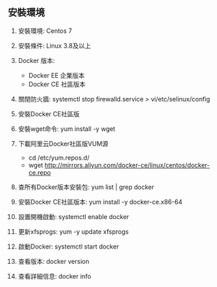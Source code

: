 <h2>安裝環境</h2>

1. 安裝環境: Centos 7
2. 安裝條件: Linux 3.8及以上
3. Docker 版本:
   - Docker EE 企業版本
   - Docker CE 社區版本
  
4. 關閉防火牆: systemctl stop firewalld.service > vi/etc/selinux/config
5. 安裝Docker CE社區版
6. 安裝wget命令: yum install -y wget
7. 下載阿里云Docker社區版VUM源
   - cd /etc/yum.repos.d/
   - wget http://mirrors.aliyun.com/docker-ce/linux/centos/docker-ce.repo

8. 查所有Docker版本安裝包: yum list | grep docker
9. 安裝Docker CE社區版本: yum install -y docker-ce.x86-64
10. 設置開機啟動: systemctl enable docker
11. 更新xfsprogs: yum -y update xfsprogs
12. 啟動Docker: systemctl start docker
13. 查看版本: docker version
14. 查看詳細信息: docker info
